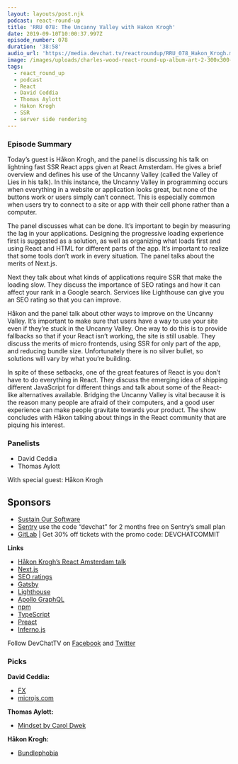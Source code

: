 ```yaml
---
layout: layouts/post.njk
podcast: react-round-up
title: 'RRU 078: The Uncanny Valley with Hakon Krogh'
date: 2019-09-10T10:00:37.997Z
episode_number: 078
duration: '38:58'
audio_url: 'https://media.devchat.tv/reactroundup/RRU_078_Hakon_Krogh.mp3'
image: /images/uploads/charles-wood-react-round-up-album-art-2-300x300-1.jpg
tags:
  - react_round_up
  - podcast
  - React
  - David Ceddia
  - Thomas Aylott
  - Hakon Krogh
  - SSR
  - server side rendering
---
```

### **Episode Summary**

Today’s guest is Håkon Krogh, and the panel is discussing his talk on lightning fast SSR React apps given at React Amsterdam. He gives a brief overview and defines his use of the Uncanny Valley (called the Valley of Lies in his talk). In this instance, the Uncanny Valley in programming occurs when everything in a website or application looks great, but none of the buttons work or users simply can’t connect. This is especially common when users try to connect to a site or app with their cell phone rather than a computer.

The panel discusses what can be done. It’s important to begin by measuring the lag in your applications. Designing the progressive loading experience first is suggested as a solution, as well as organizing what loads first and using React and HTML for different parts of the app. It’s important to realize that some tools don’t work in every situation. The panel talks about the merits of Next.js. 

Next they talk about what kinds of applications require SSR that make the loading slow. They discuss the importance of SEO ratings and how it can affect your rank in a Google search. Services like Lighthouse can give you an SEO rating so that you can improve. 

Håkon and the panel talk about other ways to improve on the Uncanny Valley. It’s important to make sure that users have a way to use your site even if they’re stuck in the Uncanny Valley. One way to do this is to provide fallbacks so that if your React isn’t working, the site is still usable. They discuss the merits of micro frontends, using SSR for only part of the app, and reducing bundle size. Unfortunately there is no silver bullet, so solutions will vary by what you’re building. 

In spite of these setbacks, one of the great features of React is you don’t have to do everything in React. They discuss the emerging idea of shipping different JavaScript for different things and talk about some of the React-like alternatives available. Bridging the Uncanny Valley is vital because it is the reason many people are afraid of their computers, and a good user experience can make people gravitate towards your product. The show concludes with Håkon talking about things in the React community that are piquing his interest. 


### **Panelists**



*   David Ceddia
*   Thomas Aylott

With special guest: Håkon Krogh


## **Sponsors**



*   [Sustain Our Software](https://devchat.tv/sustain-our-software/)
*   [Sentry](http://sentry.io/) use the code “devchat” for 2 months free on Sentry’s small plan
*   [GitLab](https://devchat.tv/gitlabcommit) | Get 30% off tickets with the promo code: DEVCHATCOMMIT

**Links**



*   [Håkon Krogh’s React Amsterdam talk](https://www.youtube.com/watch?v=cSaFLPciWP8)
*   [Next.js](https://nextjs.org/)
*   [SEO ratings](https://optinmonster.com/seo-ranking-factors/)
*   [Gatsby](https://www.gatsbyjs.org/)
*   [Lighthouse](https://github.com/GoogleChrome/lighthouse) 
*   [Apollo GraphQL](https://www.apollographql.com/)
*   [npm](https://www.npmjs.com/)
*   [TypeScript](https://www.typescriptlang.org/)
*   [Preact](https://preactjs.com/)
*   [Inferno.js](https://infernojs.org/)

Follow DevChatTV on [Facebook](https://www.facebook.com/DevChattv/?__tn__=%2Cd%2CP-R&eid=ARDBDrBnK71PDmx_8gE_IeIEo5SnM7cyzylVBjAwfaOo1ck_6q3GXuRBfaUQZaWVvFGyEVjrhDwnS_tV) and [Twitter](https://twitter.com/devchattv?lang=en)


### **Picks**

**David Ceddia:**



*   [FX](https://github.com/antonmedv/fx)
*   [microjs.com](http://microjs.com/)

**Thomas Aylott:**



*   [Mindset by Carol Dwek](https://www.amazon.com/Mindset-Psychology-Carol-S-Dweck/dp/0345472322/ref=sr_1_2?ie=UTF8&qid=1548462018&sr=8-1&linkCode=ll1&tag=devchattv-20&linkId=f06bfe7482dca8bb751ed6d7cc86e2ab&language=en_US)

**Håkon Krogh:**



*   [Bundlephobia](https://bundlephobia.com/) 

<!-- Docs to Markdown version 1.0β17 -->
